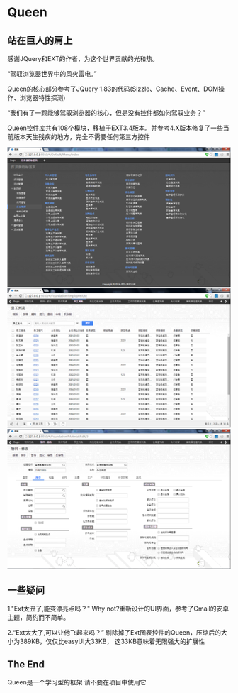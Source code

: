 Queen
===================================


站在巨人的肩上
-----------------------------------
感谢JQuery和EXT的作者，为这个世界贡献的光和热。



“驾驭浏览器世界中的风火雷电。”

Queen的核心部分参考了JQuery 1.83的代码(Sizzle、Cache、Event、DOM操作、浏览器特性探测)

“我们有了一颗能够驾驭浏览器的核心，但是没有控件都如何驾驭业务？”

Queen控件库共有108个模块，移植于EXT3.4版本。并参考4.X版本修复了一些当前版本天生残疾的地方，完全不需要任何第三方控件


![github](https://github.com/gebilaoxiong/Queen/blob/master/welcome/img1.png "github") 
![github](https://github.com/gebilaoxiong/Queen/blob/master/welcome/img2.png "github") 
![github](https://github.com/gebilaoxiong/Queen/blob/master/welcome/img3.png "github") 





一些疑问
-----------------------------------
1."Ext太丑了,能变漂亮点吗？"
Why not?重新设计的UI界面，参考了Gmail的安卓主题，简约而不简单。


2.“Ext太大了,可以让他飞起来吗？”
剔除掉了Ext图表控件的Queen，压缩后的大小为389KB，仅仅比easyUI大33KB，
这33KB意味着无限强大的扩展性




The End
-----------------------------------
Queen是一个学习型的框架 请不要在项目中使用它